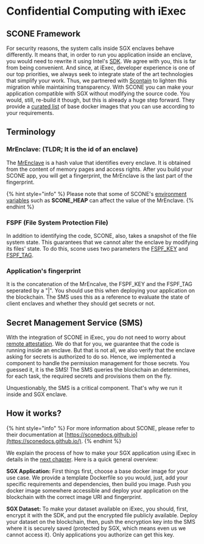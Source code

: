 # Confidential Computing with iExec

## SCONE Framework

For security reasons, the system calls inside SGX enclaves behave differently. It means that, in order to run you application inside an enclave, you would need to rewrite it using Intel's [SDK](https://software.intel.com/en-us/sgx/sdk). We agree with you, this is far from being convenient. And since, at iExec, developer experience is one of our top priorities, we always seek to integrate state of the art technologies that simplify your work. Thus, we partnered with [Scontain](https://scontain.com) to lighten this migration while maintaining transparency. With SCONE you can make your application compatible with SGX without modifying the source code. You would, still, re-build it though, but this is already a huge step forward. They provide a [curated list](https://sconedocs.github.io/SCONE_Curated_Images/) of base docker images that you can use according to your requirements.

## Terminology

### MrEnclave: \(TLDR; It is the id of an enclave\)

The [MrEnclave](https://sconedocs.github.io/MrEnclave/) is a hash value that identifies every enclave. It is obtained from the content of memory pages and access rights. After you build your SCONE app, you will get a fingerprint, the MrEnclave is the last part of the fingerprint.

{% hint style="info" %}
Please note that some of SCONE's [environment variables](https://sconedocs.github.io/SCONE_ENV/) such as **SCONE\_HEAP** can affect the value of the MrEnclave.
{% endhint %}

### FSPF \(File System Protection File\)

In addition to identifying the code, SCONE, also, takes a snapshot of the file system state. This guarantees that we cannot alter the enclave by modifying its files' state. To do this, scone uses two parameters the [FSPF\_KEY](https://sconedocs.github.io/SCONE_Fileshield/#file-system-protection-file) and [FSPF\_TAG](https://sconedocs.github.io/SCONE_Fileshield/#file-system-protection-file).

### Application's fingerprint

It is the concatenation of the MrEncalve, the FSPF\_KEY and the FSPF\_TAG seperated by a "\|". You should use this when deploying your application on the blockchain. The SMS uses this as a reference to evaluate the state of client enclaves and whether they should get secrets or not.

## Secret Management Service \(SMS\)

With the integration of SCONE in iExec, you do not need to worry about [remote attestation](https://github.com/iExecBlockchainComputing/documentation/tree/1279416f007d16fd94a317e82c2d740a14ef4d2e/get-started/confidential-computing/intel-sgx-technology.md#remote-attestation). We do that for you, we guarantee that the code is running inside an enclave. But that is not all, we also verify that the enclave asking for secrets is authorized to do so. Hence, we implemented a component to handle the permission management for those secrets. You guessed it, it is the SMS! The SMS queries the blockchain an determines, for each task, the required secrets and provisions them on the fly.

Unquestionably, the SMS is a critical component. That's why we run it inside and SGX enclave.

## How it works?

{% hint style="info" %}
For more information about SCONE, please refer to their documentation at [https://sconedocs.github.io](https://sconedocs.github.io/).
{% endhint %}

We explain the process of how to make your SGX application using iExec in details in the [next chapter](https://github.com/iExecBlockchainComputing/documentation/tree/1279416f007d16fd94a317e82c2d740a14ef4d2e/get-started/confidential-computing/create-your-first-sgx-app.md). Here is a quick general overview:

**SGX Application:** First things first, choose a base docker image for your use case. We provide a template Dockerfile so you would, just, add your specific requirements and dependencies, then build you image. Push you docker image somewhere accessible and deploy your application on the blockchain with the correct image URI and fingerprint.

**SGX Dataset:** To make your dataset available on iExec, you should, first, encrypt it with the SDK, and put the encrypted file publicly available. Deploy your dataset on the blockchain, then, push the encryption key into the SMS where it is securely saved \(protected by SGX, which means even us we cannot access it\). Only applications you authorize can get this key.

